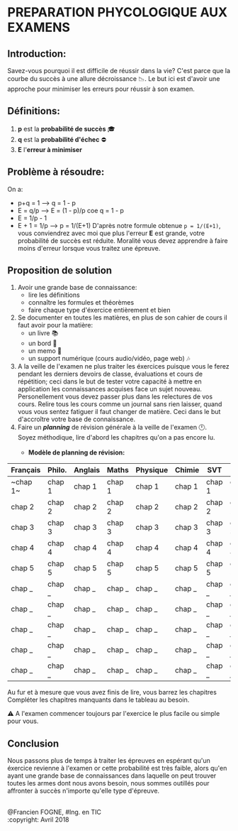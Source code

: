 # PREPARATION PHYCOLOGIQUE AUX EXAMENS </br>
## Introduction:
Savez-vous pourquoi il est difficile de réussir dans la vie? C'est parce que la courbe du succès à une allure décroissance :chart_with_downwards_trend:.
Le but ici est d'avoir une approche pour minimiser les erreurs pour réussir à son examen.
## Définitions:
1. **p** est la **probabilité de succès** :mortar_board:
2. **q** est la **probabilité d'échec** :no_entry:
3. **E** l'**erreur à minimiser**
## Problème à résoudre:
On a: 
  - p+q = 1 --> q = 1 - p
  - E = q/p --> E = (1 - p)/p coe q = 1 - p
  - E = 1/p - 1
  - E + 1 = 1/p --> p = 1/(E+1)
D'après notre formule obtenue ````p = 1/(E+1)````, vous conviendrez avec moi que plus l'erreur **E** est grande,
votre probabilité de succès est réduite. Moralité vous devez apprendre à faire moins d'erreur lorsque vous traitez une épreuve.
## Proposition de solution
1. Avoir une grande base de connaissance:
    - lire les définitions
    - connaître les formules et théorèmes
    - faire chaque type d'éxercice entièrement et bien
2. Se documenter en toutes les matières, en plus de son cahier de cours il faut avoir pour la matière:
    - un livre :books:
    - un bord :book:
    - un memo :memo:
    - un support numérique (cours audio/vidéo, page web) :notes:
3. A la veille de l'examen ne plus traiter les éxercices puisque vous le ferez pendant les derniers devoirs de classe, évaluations 
et cours de répétition; ceci dans le but de tester votre capacité à mettre en application les connaissances acquises face un sujet nouveau. Personellement vous devez passer plus dans les relectures de vos cours. Relire tous les cours comme un journal sans rien laisser, quand vous vous sentez fatiguer il faut changer de matière. Ceci dans le but d'accroître votre base de connaissance.
4. Faire un **_planning_** de révision générale à la veille de l'examen :clock12:.</br> 
Soyez méthodique, lire d'abord les chapitres qu'on a pas encore lu.</br></br>
    - **Modèle de planning de révision:** </br>

Français | Philo. | Anglais | Maths | Physique | Chimie | SVT | Info. | Géo. | Hist. | ECM
-------- | ------ | ------- | ----- | -------- | ------ | --- | ----- | ---- | ----- | ---
~chap 1~ | chap 1 | chap 1 | chap 1 | chap 1 | chap 1 | chap 1 | chap 1 | chap 1 | chap 1 | chap 1
chap 2 | chap 2 | chap 2 | chap 2 | chap 2 | chap 2 | chap 2 | chap 2 | chap 2 | chap 2 | chap 2
chap 3 | chap 3 | chap 3 | chap 3 | chap 3 | chap 3 | chap 3 | chap 3 | chap 3 | chap 3 | chap 3
chap 4 | chap 4 | chap 4 | chap 4 | chap 4 | chap 4 | chap 4 | chap 4 | chap 4 | chap 4 | chap 4
chap 5 | chap 5 | chap 5 | chap 5 | chap 5 | chap 5 | chap 5 | chap 5 | chap 5 | chap 5 | chap 5
chap _ | chap _ | chap _ | chap _ | chap _ | chap _ | chap _ | chap _ | chap _ | chap _ | chap _
chap _ | chap _ | chap _ | chap _ | chap _ | chap _ | chap _ | chap _ | chap _ | chap _ | chap _
chap _ | chap _ | chap _ | chap _ | chap _ | chap _ | chap _ | chap _ | chap _ | chap _ | chap _
chap _ | chap _ | chap _ | chap _ | chap _ | chap _ | chap _ | chap _ | chap _ | chap _ | chap _
chap _ | chap _ | chap _ | chap _ | chap _ | chap _ | chap _ | chap _ | chap _ | chap _ | chap _

Au fur et à mesure que vous avez finis de lire, vous barrez les chapitres </br>
Compléter les chapitres manquants dans le tableau au besoin.

:warning: A l'examen commencer toujours par l'exercice le plus facile ou simple pour vous.

## Conclusion
Nous passons plus de temps à traiter les épreuves en espérant qu'un éxercice revienne à l'examen or cette probabilité est très faible, alors qu'en ayant une grande base de connaissances dans laquelle on peut trouver toutes les armes dont nous avons besoin, nous sommes outillés pour affronter à succès n'importe qu'elle type d'épreuve.

</br>
@Francien FOGNE, #Ing. en TIC </br>
:copyright: Avril 2018
   
